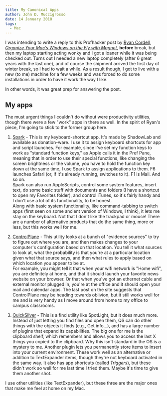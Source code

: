 ```yaml
---
title: My Canonical Apps
author: John D. Muccigrosso
date: 14 January 2018
tags: 
  - Mac
---
```


I was intending to write a reply to this Profhacker post by [Ryan Cordell](https://twitter.com/ryancordell), *[Organize Your Mac’s Windows on the Fly with Magnet](https://www.chronicle.com/blogs/profhacker/organize-your-macs-windows-on-the-fly-with-magnet/64664)*, **before** break, but then my laptop starting acting wonky and I got a loaner while it was being checked out. Turns out I needed a new laptop completely (after 6 great years with the last one), and of course the shipment arrived the first day of winter break, so I had to wait a while. As a result though, I got to live with a new (to me) machine for a few weeks and was forced to do some installations in order to have it work the way I like.

In other words, it was great prep for answering the post.

## My apps

The must urgent things I couldn't do without were productivity utilities, though there were a few "work" apps in there as well. In the spirit of Ryan's piece, I'm going to stick to the former group here.

1. [Spark](https://www.shadowlab.org/softwares/spark.php) - This is my keyboard-shortcut app. It's made by ShadowLab and available as donation-ware. I use it to assign keyboard shortcuts for app and script launches. For example, since I've set my function keys to work as "standard function keys," as Apple calls it in the Pref Pane, meaning that in order to use their special functions, like changing the screen brightness or the volume, you have to hold the function key down at the same time, I use Spark to assign applications to them. F6 launches Safari (or, if it's already running, switches to it). F1 is Mail. And so on.  
  Spark can also run AppleScripts, control some system features, insert text, do some basic stuff with documents and folders (I have a shortcut to open my Favorites folder), and control iTunes, so it's fairly handy and I don't use a lot of its functionality, to be honest.  
  Along with basic system functionality, like command-tabbing to switch apps (first seen on some ancient version of Windows, I think), it lets me stay on the keyboard. Not that I don't like the trackpad or mouse! There are a number of alternative products that do the same thing, more or less, but this works well for me.

1. [ControlPlane](https://www.controlplaneapp.com) - This utility looks at a bunch of "evidence sources" to try to figure out where you are, and then makes changes to your computer's configuration based on that location. You tell it what sources to look at, what the probability is that you're at a particular location given what that source says, and then what rules to apply based on which location you appear to be at.  
  For example, you might tell it that when your wifi network is "Home wifi", you are definitely at home, and that it should launch your favorite news website on your browser. Or that when you've got an ethernet cable and external monitor plugged in, you're at the office and it should open your mail and calendar apps.
  The last post on the site suggests that ControlPlane may be heading towards oblivion, but it still works well for me and is very handy as I move around from home to my office to campus classrooms.  

1. [QuickSilver]() - This is a find utility like SpotLight, but it does much more. Instead of just letting you find files and open them, QS can do other things with the objects it finds (e.g., Get info...), and has a large number of plugins that expand its capabilities. The big one for me is the clipboard shelf, which remembers and allows you to access the last X things you copied to the clipboard. Why this isn't standard in the OS is a mystery to me. Another plugin lets you permanently store items to insert into your current environment. These work well as an alternative or addition to TextExpander items, though they're not keyboard activated in the same way. 
  It also has app shortcuts (called *Triggers*), but these didn't work so well for me last time I tried them. Maybe it's time to give them another shot.

I use other utilities (like TextExpander), but these three are the major ones that make me feel at home on my Mac.
